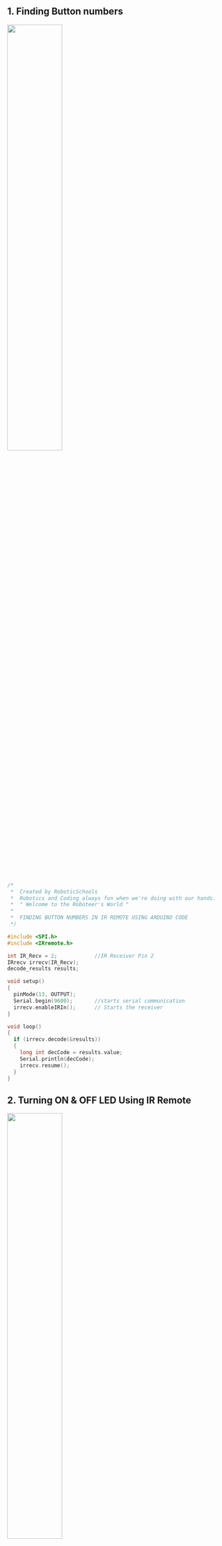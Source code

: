 ## 1. Finding Button numbers 

<img src="https://lh4.googleusercontent.com/7d5r13tRFcywyPPj4qUhst6ZcPEpm3hF9fqhdC_fmHFJoV9BwmRdpv-dXBf1qGOzC0tkG2mhmREFmnxecbzEmkUMETOziDuXBZwHpjxlXXWqVE5jw6LneP-mLkiWE9_cc-xMeIDg" width=50% height=50%>

```C++
/* 
 *  Created by RoboticSchools
 *  Robotics and Coding always fun when we're doing with our hands.
 *  " Welcome to the Roboteer's World "
 *  
 *  FINDING BUTTON NUMBERS IN IR REMOTE USING ARDUINO CODE
 */

#include <SPI.h>
#include <IRremote.h>

int IR_Recv = 2;            //IR Receiver Pin 2
IRrecv irrecv(IR_Recv);
decode_results results;

void setup()
{
  pinMode(13, OUTPUT);
  Serial.begin(9600);       //starts serial communication
  irrecv.enableIRIn();      // Starts the receiver
}

void loop()
{
  if (irrecv.decode(&results))
  {
    long int decCode = results.value;
    Serial.println(decCode);
    irrecv.resume();
  }
}
```

## 2. Turning ON & OFF LED Using IR Remote

<img src="https://i.ytimg.com/vi/KQiVLEhzzV0/maxresdefault.jpg" width=50% height=50%>

```C++
/* 
 *  Created by RoboticSchools
 *  Robotics and Coding always fun when we're doing with our hands.
 *  " Welcome to the Roboteer's World "
 *  
 *  TURNING LED ON & OFF USING IR REMOTE
 */

#include <IRremote.h>

int IR_Recv = 2; //IR Receiver Pin 2
IRrecv irrecv(IR_Recv);
decode_results results;

void setup()
{
  pinMode(13, OUTPUT);
  Serial.begin(9600); //starts serial communication
  irrecv.enableIRIn(); // Starts the receiver
}

void loop()
{
  if (irrecv.decode(&results))
  {
    long int decCode = results.value;
    Serial.println(decCode);
    
    if (results.value == 16753245) //Select button
    {
      digitalWrite(13, HIGH);
      Serial.println("LED turned ON");
    }
    if (results.value == 16736925) //Power button
    {
      digitalWrite(13, LOW);
      Serial.println("LED turned OFF");
    }
    irrecv.resume();
  }
}
```

